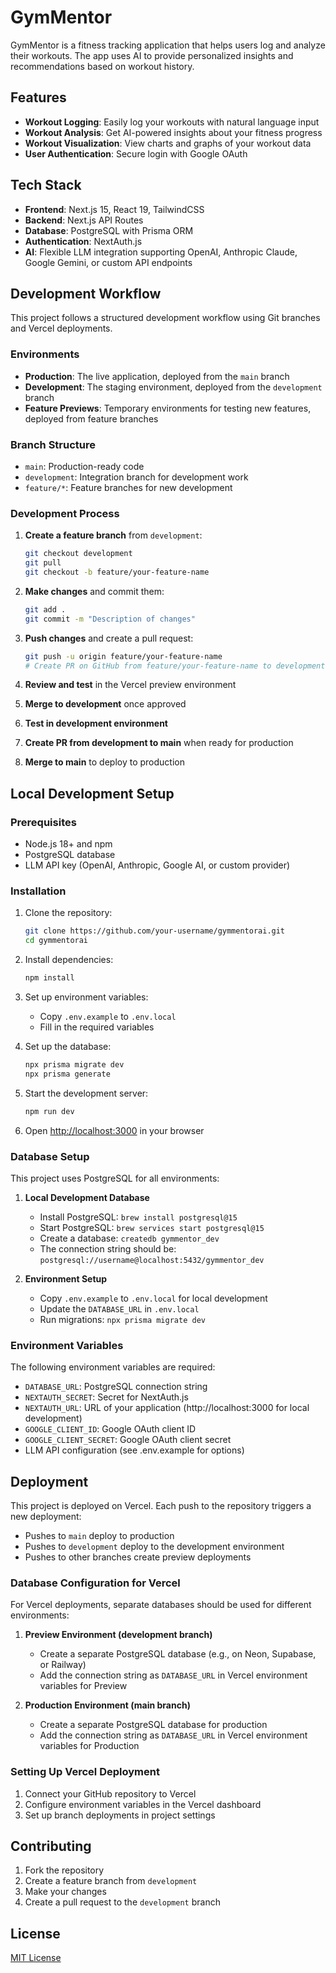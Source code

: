 # GymMentor

GymMentor is a fitness tracking application that helps users log and analyze their workouts. The app uses AI to provide personalized insights and recommendations based on workout history.

## Features

- **Workout Logging**: Easily log your workouts with natural language input
- **Workout Analysis**: Get AI-powered insights about your fitness progress
- **Workout Visualization**: View charts and graphs of your workout data
- **User Authentication**: Secure login with Google OAuth

## Tech Stack

- **Frontend**: Next.js 15, React 19, TailwindCSS
- **Backend**: Next.js API Routes
- **Database**: PostgreSQL with Prisma ORM
- **Authentication**: NextAuth.js
- **AI**: Flexible LLM integration supporting OpenAI, Anthropic Claude, Google Gemini, or custom API endpoints

## Development Workflow

This project follows a structured development workflow using Git branches and Vercel deployments.

### Environments

- **Production**: The live application, deployed from the `main` branch
- **Development**: The staging environment, deployed from the `development` branch
- **Feature Previews**: Temporary environments for testing new features, deployed from feature branches

### Branch Structure

- `main`: Production-ready code
- `development`: Integration branch for development work
- `feature/*`: Feature branches for new development

### Development Process

1. **Create a feature branch** from `development`:
   ```bash
   git checkout development
   git pull
   git checkout -b feature/your-feature-name
   ```

2. **Make changes** and commit them:
   ```bash
   git add .
   git commit -m "Description of changes"
   ```

3. **Push changes** and create a pull request:
   ```bash
   git push -u origin feature/your-feature-name
   # Create PR on GitHub from feature/your-feature-name to development
   ```

4. **Review and test** in the Vercel preview environment
5. **Merge to development** once approved
6. **Test in development environment**
7. **Create PR from development to main** when ready for production
8. **Merge to main** to deploy to production

## Local Development Setup

### Prerequisites

- Node.js 18+ and npm
- PostgreSQL database 
- LLM API key (OpenAI, Anthropic, Google AI, or custom provider)

### Installation

1. Clone the repository:
   ```bash
   git clone https://github.com/your-username/gymmentorai.git
   cd gymmentorai
   ```

2. Install dependencies:
   ```bash
   npm install
   ```

3. Set up environment variables:
   - Copy `.env.example` to `.env.local`
   - Fill in the required variables

4. Set up the database:
   ```bash
   npx prisma migrate dev
   npx prisma generate
   ```

5. Start the development server:
   ```bash
   npm run dev
   ```

6. Open [http://localhost:3000](http://localhost:3000) in your browser

### Database Setup

This project uses PostgreSQL for all environments:

1. **Local Development Database**
   - Install PostgreSQL: `brew install postgresql@15`
   - Start PostgreSQL: `brew services start postgresql@15`
   - Create a database: `createdb gymmentor_dev`
   - The connection string should be: `postgresql://username@localhost:5432/gymmentor_dev`

2. **Environment Setup**
   - Copy `.env.example` to `.env.local` for local development
   - Update the `DATABASE_URL` in `.env.local`
   - Run migrations: `npx prisma migrate dev`

### Environment Variables

The following environment variables are required:

- `DATABASE_URL`: PostgreSQL connection string
- `NEXTAUTH_SECRET`: Secret for NextAuth.js
- `NEXTAUTH_URL`: URL of your application (http://localhost:3000 for local development)
- `GOOGLE_CLIENT_ID`: Google OAuth client ID
- `GOOGLE_CLIENT_SECRET`: Google OAuth client secret
- LLM API configuration (see .env.example for options)

## Deployment

This project is deployed on Vercel. Each push to the repository triggers a new deployment:

- Pushes to `main` deploy to production
- Pushes to `development` deploy to the development environment
- Pushes to other branches create preview deployments

### Database Configuration for Vercel

For Vercel deployments, separate databases should be used for different environments:

1. **Preview Environment (development branch)**
   - Create a separate PostgreSQL database (e.g., on Neon, Supabase, or Railway)
   - Add the connection string as `DATABASE_URL` in Vercel environment variables for Preview

2. **Production Environment (main branch)**
   - Create a separate PostgreSQL database for production
   - Add the connection string as `DATABASE_URL` in Vercel environment variables for Production

### Setting Up Vercel Deployment

1. Connect your GitHub repository to Vercel
2. Configure environment variables in the Vercel dashboard
3. Set up branch deployments in project settings

## Contributing

1. Fork the repository
2. Create a feature branch from `development`
3. Make your changes
4. Create a pull request to the `development` branch

## License

[MIT License](LICENSE)
